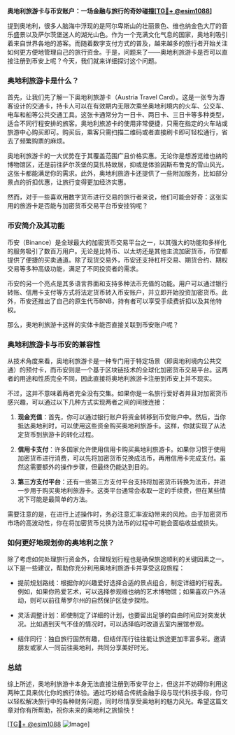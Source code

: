 **奥地利旅游卡与币安账户：一场金融与旅行的奇妙碰撞[[TG💪+ @esim1088](https://t.me/s/esim1088)]**

提到奥地利，很多人脑海中浮现的是阿尔卑斯山的壮丽景色、维也纳金色大厅的音乐盛景以及萨尔茨堡迷人的湖光山色。作为一个充满文化气息的国家，奥地利吸引着来自世界各地的游客。而随着数字支付方式的普及，越来越多的旅行者开始关注如何更方便地管理自己的旅行资金。于是，问题来了——奥地利旅游卡是否可以直接注册到币安上呢？今天，我们就来详细探讨这个问题。

### 奥地利旅游卡是什么？

首先，让我们先了解一下奥地利旅游卡（Austria Travel Card）。这是一张专为游客设计的交通卡，持卡人可以在有效期内无限次乘坐奥地利境内的火车、公交车、电车和船等公共交通工具。这张卡通常分为一日卡、两日卡、三日卡等多种类型，适合不同行程安排的旅客。奥地利旅游卡的使用非常便捷，只需在指定的火车站或旅游中心购买即可。购买后，乘客只需扫描二维码或者直接刷卡即可轻松通行，省去了频繁购票的麻烦。

奥地利旅游卡的一大优势在于其覆盖范围广且价格实惠。无论你是想游览维也纳的博物馆区，还是前往萨尔茨堡的莫扎特故居，抑或是体验因斯布鲁克的雪山风光，这张卡都能满足你的需求。此外，奥地利旅游卡还提供了一些附加服务，比如部分景点的折扣优惠，让旅行变得更加经济实惠。

然而，对于一些喜欢用数字货币进行交易的旅行者来说，他们可能会好奇：这张实用的旅游卡是否能与加密货币交易平台币安挂钩呢？

### 币安简介及其功能

币安（Binance）是全球最大的加密货币交易平台之一，以其强大的功能和多样化的服务吸引了数百万用户。无论是比特币、以太坊还是其他主流加密货币，币安都提供了便捷的买卖通道。除了现货交易外，币安还支持杠杆交易、期货合约、期权交易等多种高级功能，满足了不同投资者的需求。

币安的另一个亮点是其多语言界面和支持多种法币充值的功能。用户可以通过银行转账、信用卡支付等方式将法定货币转入币安账户，并立即开始投资加密货币。此外，币安还推出了自己的原生代币BNB，持有者可以享受手续费折扣以及其他特权。

那么，奥地利旅游卡这样的实体卡能否直接关联到币安账户呢？

### 奥地利旅游卡与币安的兼容性

从技术角度来看，奥地利旅游卡是一种专门用于特定场景（即奥地利境内公共交通）的预付卡，而币安则是一个基于区块链技术的全球化加密货币交易平台。这两者的用途和性质完全不同，因此直接将奥地利旅游卡注册到币安上并不现实。

不过，这并不意味着两者完全没有交集。如果你是一名旅行爱好者并且对加密货币感兴趣，可以通过以下几种方式实现两者之间的间接连接：

1. **现金充值**：首先，你可以通过银行账户将资金转移到币安账户中。然后，当你抵达奥地利时，可以使用这些资金购买奥地利旅游卡。这样，你就实现了从法定货币到旅游卡的转化过程。

2. **信用卡支付**：许多国家允许使用信用卡购买奥地利旅游卡。如果你习惯于使用加密货币进行消费，可以先将加密货币兑换成法币，再用信用卡完成支付。虽然这需要额外的操作步骤，但最终仍能达到目的。

3. **第三方支付平台**：还有一些第三方支付平台支持将加密货币转换为法币，并进一步用于购买奥地利旅游卡。这类平台通常会收取一定的手续费，但在某些情况下可能是最简单的方法。

需要注意的是，在进行上述操作时，务必注意汇率波动带来的风险。由于加密货币市场的高波动性，你在将加密货币兑换为法币的过程中可能会面临收益或损失。

### 如何更好地规划你的奥地利之旅？

除了考虑如何处理旅行资金外，合理规划行程也是确保旅途顺利的关键因素之一。以下是一些建议，帮助你充分利用奥地利旅游卡并享受这段旅程：

- 提前规划路线：根据你的兴趣爱好选择合适的景点组合，制定详细的行程表。例如，如果你热爱艺术，可以选择参观维也纳的艺术博物馆；如果喜欢户外活动，则可以前往蒂罗尔州的自然保护区徒步探险。
  
- 灵活调整计划：即使制定了详细的计划，也要留出足够的自由时间应对突发状况。比如遇到天气不佳的情况时，可以选择临时改道去室内展馆参观。

- 结伴同行：独自旅行固然有趣，但结伴而行往往能让旅途更加丰富多彩。邀请朋友或家人一同前往奥地利，共同分享美好时光。

### 总结

综上所述，奥地利旅游卡本身无法直接注册到币安平台上，但这并不妨碍你利用这两种工具来优化你的旅行体验。通过巧妙结合传统金融手段与现代科技手段，你可以轻松解决旅行中的各种财务问题，同时尽情享受奥地利的魅力风光。希望这篇文章对你有所帮助，祝你未来的奥地利之旅愉快！

[[TG💪+ @esim1088](https://t.me/s/esim1088) ![Image](https://i.postimg.cc/4NQfJmqS/Snipaste-2025-05-13-00-14-12.png)]
